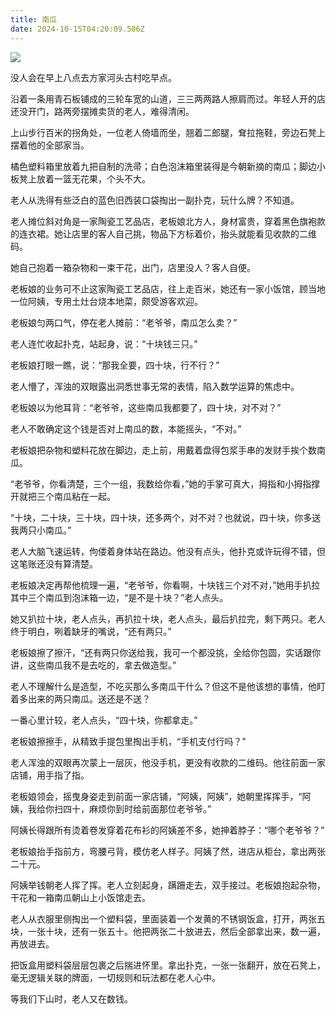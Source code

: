 ```yaml
---
title: 南瓜
date: 2024-10-15T04:20:09.506Z
---
```



![](https://img.lenband.com/my-img/2024/09/e1506e1e7cbc10ff15540eb795cea368.png)

没人会在早上八点去方家河头古村吃早点。

沿着一条用青石板铺成的三轮车宽的山道，三三两两路人擦肩而过。年轻人开的店还没开门，路两旁摆摊卖货的老人，难得清闲。

上山步行百米的拐角处，一位老人倚墙而坐，翘着二郎腿，耷拉拖鞋，旁边石凳上摆着他的全部家当。

橘色塑料箱里放着九把自制的洗帚；白色泡沫箱里装得是今朝新摘的南瓜；脚边小板凳上放着一篮无花果，个头不大。

老人从洗得有些泛白的蓝色旧西装口袋掏出一副扑克，玩什么牌？不知道。

老人摊位斜对角是一家陶瓷工艺品店，老板娘北方人，身材富贵，穿着黑色旗袍款的连衣裙。她让店里的客人自己挑，物品下方标着价，抬头就能看见收款的二维码。

她自己抱着一箱杂物和一束干花，出门，店里没人？客人自便。

老板娘的业务可不止这家陶瓷工艺品店，往上走百米，她还有一家小饭馆，顾当地一位阿姨，专用土灶台烧本地菜，颇受游客欢迎。

老板娘匀两口气，停在老人摊前：“老爷爷，南瓜怎么卖？”

老人连忙收起扑克，站起身，说：“十块钱三只。”

老板娘打眼一瞧，说：“那我全要，四十块，行不行？”

老人懵了，浑浊的双眼露出洞悉世事无常的表情，陷入数学运算的焦虑中。

老板娘以为他耳背：“老爷爷，这些南瓜我都要了，四十块，对不对？”

老人不敢确定这个钱是否对上南瓜的数，本能摇头，“不对。”

老板娘把杂物和塑料花放在脚边，走上前，用戴着盘得包浆手串的发财手挨个数南瓜。

“老爷爷，你看清楚，三个一组，我数给你看，”她的手掌可真大，拇指和小拇指撑开就把三个南瓜粘在一起。

“十块，二十块，三十块，四十块，还多两个，对不对？也就说，四十块，你多送我两只小南瓜。”

老人大脑飞速运转，佝偻着身体站在路边。他没有点头，他扑克或许玩得不错，但这笔账还没有算清楚。

老板娘决定再帮他梳理一遍，“老爷爷，你看啊，十块钱三个对不对，”她用手扒拉其中三个南瓜到泡沫箱一边，“是不是十块？”老人点头。

她又扒拉十块，老人点头，再扒拉十块，老人点头，最后扒拉完，剩下两只。老人终于明白，咧着缺牙的嘴说，“还有两只。”

老板娘擦了擦汗，“还有两只你送给我，我可一个都没挑，全给你包圆，实话跟你讲，这些南瓜我不是去吃的，拿去做造型。”

老人不理解什么是造型，不吃买那么多南瓜干什么？但这不是他该想的事情，他盯着多出来的两只南瓜。送还是不送？

一番心里计较，老人点头，“四十块，你都拿走。”

老板娘擦擦手，从精致手提包里掏出手机，“手机支付行吗？”

老人浑浊的双眼再次蒙上一层灰，他没手机，更没有收款的二维码。他往前面一家店铺，用手指了指。

老板娘领会，摇曳身姿走到前面一家店铺，“阿姨，阿姨”，她朝里挥挥手，“阿姨，我给你扫四十，麻烦你到时给前面那位老爷爷。”

阿姨长得跟所有烫着卷发穿着花布衫的阿姨差不多，她抻着脖子：“哪个老爷爷？”

老板娘抬手指前方，弯腰弓背，模仿老人样子。阿姨了然，进店从柜台，拿出两张二十元。

阿姨举钱朝老人挥了挥。老人立刻起身，蹒跚走去，双手接过。老板娘抱起杂物，干花和一箱南瓜朝山上小饭馆走去。

老人从衣服里侧掏出一个塑料袋，里面装着一个发黄的不锈钢饭盒，打开，两张五块，一张十块，还有一张五十。他把两张二十放进去，然后全部拿出来，数一遍，再放进去。

把饭盒用塑料袋层层包裹之后揣进怀里。拿出扑克，一张一张翻开，放在石凳上，毫无逻辑关联的牌面，一切规则和玩法都在老人心中。

等我们下山时，老人又在数钱。